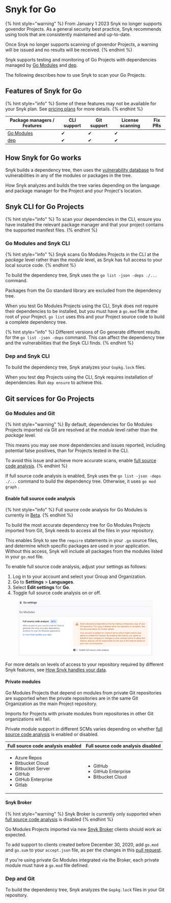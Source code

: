 # Snyk for Go

{% hint style="warning" %}
From January 1 2023 Snyk no longer supports govendor Projects. As a general security best practice, Snyk recommends using tools that are consistently maintained and up-to-date.

Once Snyk no longer supports scanning of govendor Projects, a warning will be issued and no results will be received.
{% endhint %}

Snyk supports testing and monitoring of Go Projects with dependencies managed by [Go Modules](https://golang.org/ref/mod) and [dep](https://github.com/golang/dep).

The following describes how to use Snyk to scan your Go Projects.

## Features of Snyk for Go <a href="#h_01esm3gfnmn0f7art59aek97tm" id="h_01esm3gfnmn0f7art59aek97tm"></a>

{% hint style="info" %}
Some of these features may not be available for your Snyk plan. See [pricing plans](https://snyk.io/plans/) for more details.
{% endhint %}

| Package managers / Features              | CLI support | Git support | License scanning | Fix PRs |
| ---------------------------------------- | ----------- | ----------- | ---------------- | ------- |
| [Go Modules](https://golang.org/ref/mod) | ✔︎          | ✔︎          | ✔︎               |         |
| [dep](https://github.com/golang/dep)     | ✔︎          | ✔︎          | ✔︎               |         |

## **How Snyk for Go works**

Snyk builds a dependency tree, then uses the [vulnerability database](https://snyk.io/vuln) to find vulnerabilities in any of the modules or packages in the tree.

How Snyk analyzes and builds the tree varies depending on the language and package manager for the Project and your Project's location.

## Snyk CLI for Go Projects

{% hint style="info" %}
To scan your dependencies in the CLI, ensure you have installed the relevant package manager and that your project contains the supported manifest files.
{% endhint %}

### **Go Modules and Snyk CLI**

{% hint style="info" %}
Snyk scans Go Modules Projects in the CLI at the _package_ level rather than the _module_ level, as Snyk has full access to your local source code.
{% endhint %}

To build the dependency tree, Snyk uses the `go list -json -deps ./...` command.

Packages from the Go standard library are excluded from the dependency tree.

When you test Go Modules Projects using the CLI, Snyk does not require their dependencies to be installed, but you must have a `go.mod` file at the root of your Project. `go list` uses this and your Project source code to build a complete dependency tree.

{% hint style="info" %}
Different versions of Go generate different results for the `go list -json -deps` command. This can affect the dependency tree and the vulnerabilities that the Snyk CLI finds.
{% endhint %}

### **Dep and Snyk CLI**

To build the dependency tree, Snyk analyzes your `Gopkg.lock` files.

When you test dep Projects using the CLI, Snyk requires installation of dependencies. Run `dep ensure` to achieve this.

## Git services for Go Projects

### **Go Modules and Git**

{% hint style="warning" %}
By default, dependencies for Go Modules Projects imported via Git are resolved at the _module_ level rather than the _package_ level.

This means you may see more dependencies and issues reported, including potential false positives, than for Projects tested in the CLI.

To avoid this issue and achieve more accurate scans, enable [full source code analysis](snyk-for-golang.md#full-source-code-analysis).
{% endhint %}

If full source code analysis is enabled, Snyk uses the `go list -json -deps ./...` command to build the dependency tree. Otherwise, it uses `go mod graph` .

#### Enable full source code analysis

{% hint style="info" %}
Full source code analysis for Go Modules is currently in [Beta](../../../more-info/snyk-feature-release-process.md#open-beta).
{% endhint %}

To build the most accurate dependency tree for Go Modules Projects imported from Git, Snyk needs to access all the files in your repository.

This enables Snyk to see the `require` statements in your `.go` source files, and determine which specific packages are used in your application. Without this access, Snyk will include all packages from the modules listed in your `go.mod` file.

To enable full source code analysis, adjust your settings as follows:

1. Log in to your account and select your Group and Organization.
2. Go to **Settings** > **Languages**.
3. Select **Edit settings** for **Go**.
4. Toggle full source code analysis on or off.

<figure><img src="../../../.gitbook/assets/go-modules-settings.png" alt=""><figcaption></figcaption></figure>

For more details on levels of access to your repository required by different Snyk features, see [How Snyk handles your data](../../../more-info/how-snyk-handles-your-data.md).

#### **Private modules**

Go Modules Projects that depend on modules from private Git repositories are supported when the private repositories are in the same Git Organization as the main Project repository.

Imports for Projects with private modules from repositories in other Git organizations will fail.&#x20;

Private module support in different SCMs varies depending on whether [full source code analysis](snyk-for-golang.md#full-source-code-analysis) is enabled or disabled.

| Full source code analysis enabled                                                                                                      | Full source code analysis disabled                                         |
| -------------------------------------------------------------------------------------------------------------------------------------- | -------------------------------------------------------------------------- |
| <ul><li>Azure Repos</li><li>Bitbucket Cloud</li><li>Bitbucket Server</li><li>GitHub</li><li>GitHub Enterprise</li><li>Gitlab</li></ul> | <ul><li>GitHub</li><li>GitHub Enterprise</li><li>Bitbucket Cloud</li></ul> |

#### **Snyk Broker**

{% hint style="warning" %}
Snyk Broker is currently only supported when [full source code analysis](snyk-for-golang.md#full-source-code-analysis) is disabled
{% endhint %}

Go Modules Projects imported via new [Snyk Broker](https://docs.snyk.io/integrations/snyk-broker/broker-introduction) clients should work as expected.

To add support to clients created before December 30, 2020, add `go.mod` and `go.sum` to your `accept.json` file, as per the changes in this [pull request](https://github.com/snyk/broker/pull/299/files).

If you're using private Go Modules integrated via the Broker, each private module must have a `go.mod` file defined.

### **Dep and Git**

To build the dependency tree, Snyk analyzes the `Gopkg.lock` files in your Git repository.
